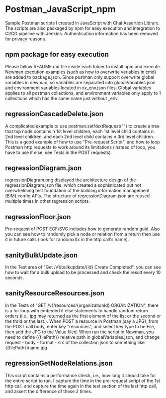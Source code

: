 # Postman_JavaScript_npm
Sample Postman scripts I created in JavaScript with Chai Assertion Library. The scripts are also packaged by npm for easy execution and integration to CI/CD pipeline with Jenkins. Authentication information has been removed for privacy reasons.

## npm package for easy execution
Please follow README.md file inside each folder to install npm and execute. Newman execution examples (such as how to overwrite variables in cmd) are added to package.json. Since postman only support overwrite global variables in newman, so variables are separated into globalVariables.json and environment variables located in xx_env.json files. Global variables applies to all postman collections, and environment variables only apply to 1 collections which has the same name just without _env.

## regressionCascadeDelete.json
A complicated example to use postman.setNextRequest("") to create a tree that top node contains n 1st level children, each 1st level child contains n 2nd level children, and each 2nd level child contains n 3rd level children. This is a good example of how to use "Pre-request Script", and how to loop Postman http requests to work around its limitations (instead of loop, you have to use if else, see Tests in the POST requests).

## regressionDiagram.json
regressionDiagram.png displayed the architecture design of the regressionDiagram.json file, which created a sophisticated but not overwhelming test foundation of the building information management (BIM) config APIs. The structure of regressionDiagram.json are reused multiple times in other regression scripts.

## regressionFloor.json
Pre-request of POST EGF/SVG includes how to generate random guid. Also you can see how to randomly pick a node or relation from a return then use it in future calls (look for randomxXx in the http call's name).

## sanityBulkUpdate.json
In the Test area of "Get /v1/bulkupdate/{id} Create Completed", you can see how to wait for a bulk upload to be processed and check the result every 10 seconds.

## sanityResourceResources.json
In the Tests of "GET /v1/resources/{organizationId} ORGANIZATION", there is a for loop with embeded if else statements to handle random return orders (i.e., jpg may returned as the first element of the list or the second or the thrid or the last.).
When POST a resource in Postman (say a JPG), from the POST call body, enter key "resources", and select key type to be File, then add the JPG to the Value filed. 
When run the script in Newman, you need to define {{filePath}} relative path in globalVariables.json, and change request - body - format - src of the collection json to something like {{filePath}}name.jpg

## regressionGetNodeRelations.json
This script contains a performance check, i.e., how long it should take for the entire script to run. I capture the time in the pre-request script of the 1st http call, and capture the time again in the test section of the last http call, and assert the difference of these 2 times.
